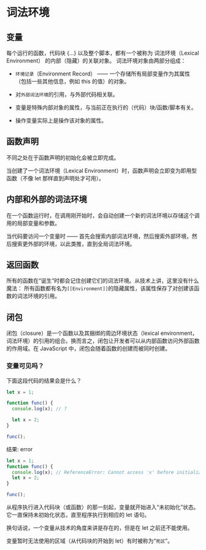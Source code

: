 <!--
 * @Author: yuetingpei yuetingpei888@gmail.com
 * @Date: 2023-09-08 09:00:22
 * @LastEditors: Richard 46419003+RichardThunder@users.noreply.github.com
 * @LastEditTime: 2023-09-13 10:47:07
 * @FilePath: \WebPages\README\变量作用域闭包.md
 * @Description: 这是默认设置,请设置`customMade`, 打开koroFileHeader查看配置 进行设置: https://github.com/OBKoro1/koro1FileHeader/wiki/%E9%85%8D%E7%BD%AE
-->

# 词法环境

## 变量

每个运行的函数，代码块 {...} 以及整个脚本，都有一个被称为 词法环境（Lexical Environment） 的内部（隐藏）的关联对象。
词法环境对象由两部分组成：

- `环境记录`（Environment Record） —— 一个存储所有局部变量作为其属性（包括一些其他信息，例如 this 的值）的对象。
- 对`外部词法环境`的引用，与外部代码相关联。

- 变量是特殊内部对象的属性，与当前正在执行的（代码）块/函数/脚本有关。
- 操作变量实际上是操作该对象的属性。

## 函数声明

不同之处在于函数声明的初始化会被立即完成。

当创建了一个词法环境（Lexical Environment）时，函数声明会立即变为即用型函数（不像 let 那样直到声明处才可用）。

## 内部和外部的词法环境

在一个函数运行时，在调用刚开始时，会自动创建一个新的词法环境以存储这个调用的局部变量和参数。

当代码要访问一个变量时 —— 首先会搜索内部词法环境，然后搜索外部环境，然后搜索更外部的环境，以此类推，直到全局词法环境。

## 返回函数

所有的函数在“诞生”时都会记住创建它们的词法环境。从技术上讲，这里没有什么魔法： 所有函数都有名为`[[Environment]]`的隐藏属性，该属性保存了对创建该函数的词法环境的引用。

## 闭包

闭包（closure）是一个函数以及其捆绑的周边环境状态（lexical environment，词法环境）的引用的组合。换而言之，闭包让开发者可以从内部函数访问外部函数的作用域。在 JavaScript 中，闭包会随着函数的创建而被同时创建。

### 变量可见吗？

下面这段代码的结果会是什么？

```javascript
let x = 1;

function func() {
  console.log(x); // ?

  let x = 2;
}

func();
```

结果: error

```javascript
let x = 1;
function func() {
  console.log(x); // ReferenceError: Cannot access 'x' before initialization
  let x = 2;
}

func();
```

从程序执行进入代码块（或函数）的那一刻起，变量就开始进入“未初始化”状态。它一直保持未初始化状态，直至程序执行到相应的 let 语句。

换句话说，一个变量从技术的角度来讲是存在的，但是在 let 之前还不能使用。

变量暂时无法使用的区域（从代码块的开始到 let）有时被称为“`死区`”。
